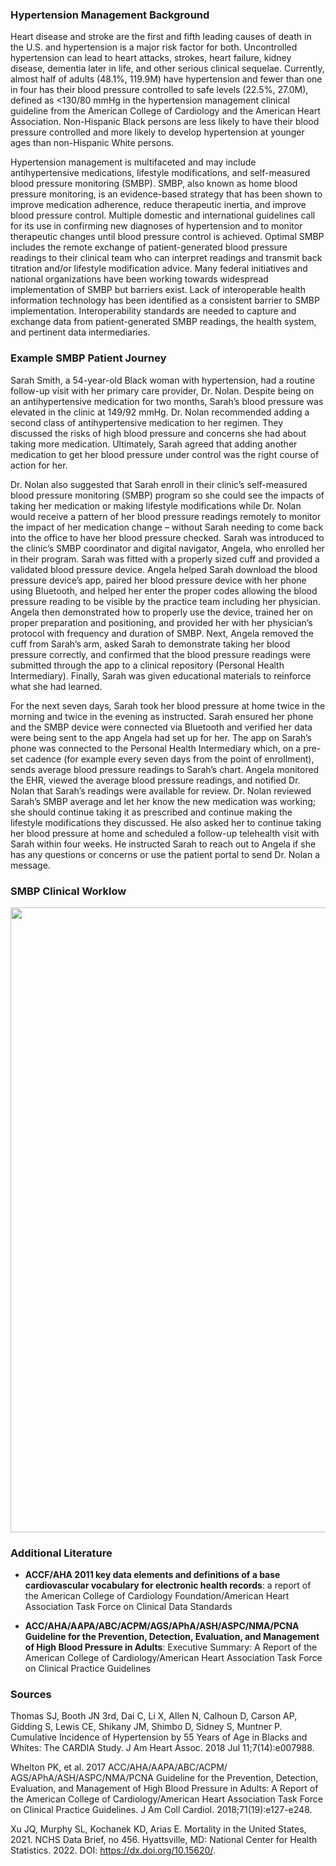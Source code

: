 
### Hypertension Management Background 
Heart disease and stroke are the first and fifth leading causes of death in the U.S. and hypertension is a major risk factor for both. Uncontrolled hypertension can lead to heart attacks, strokes, heart failure, kidney disease, dementia later in life, and other serious clinical sequelae. Currently, almost half of adults (48.1%, 119.9M) have hypertension and fewer than one in four has their blood pressure controlled to safe levels (22.5%, 27.0M), defined as <130/80 mmHg in the hypertension management clinical guideline from the American College of Cardiology and the American Heart Association. Non-Hispanic Black persons are less likely to have their blood pressure controlled and more likely to develop hypertension at younger ages than non-Hispanic White persons. 

Hypertension management is multifaceted and may include antihypertensive medications, lifestyle modifications, and self-measured blood pressure monitoring (SMBP). SMBP, also known as home blood pressure monitoring, is an evidence-based strategy that has been shown to improve medication adherence, reduce therapeutic inertia, and improve blood pressure control. Multiple domestic and international guidelines call for its use in confirming new diagnoses of hypertension and to monitor therapeutic changes until blood pressure control is achieved. Optimal SMBP includes the remote exchange of patient-generated blood pressure readings to their clinical team who can interpret readings and transmit back titration and/or lifestyle modification advice. Many federal initiatives and national organizations have been working towards widespread implementation of SMBP but barriers exist.  Lack of interoperable health information technology has been identified as a consistent barrier to SMBP implementation. Interoperability standards are needed to capture and exchange data from patient-generated SMBP readings, the health system, and pertinent data intermediaries.

### Example SMBP Patient Journey 
Sarah Smith, a 54-year-old Black woman with hypertension, had a routine follow-up visit with her primary care provider, Dr. Nolan. Despite being on an antihypertensive medication for two months, Sarah’s blood pressure was elevated in the clinic at 149/92 mmHg. Dr. Nolan recommended adding a second class of antihypertensive medication to her regimen.  They discussed the risks of high blood pressure and concerns she had about taking more medication.  Ultimately, Sarah agreed that adding another medication to get her blood pressure under control was the right course of action for her. 

Dr. Nolan also suggested that Sarah enroll in their clinic’s self-measured blood pressure monitoring (SMBP) program so she could see the impacts of taking her medication or making lifestyle modifications while Dr. Nolan would receive a pattern of her blood pressure readings remotely to monitor the impact of her medication change – without Sarah needing to come back into the office to have her blood pressure checked.  Sarah was introduced to the clinic’s SMBP coordinator and digital navigator, Angela, who enrolled her in their program. 
Sarah was fitted with a properly sized cuff and provided a validated blood pressure device.  Angela helped Sarah download the blood pressure device’s app, paired her blood pressure device with her phone using Bluetooth, and helped her enter the proper codes allowing the blood pressure reading to be visible by the practice team including her physician.  Angela then demonstrated how to properly use the device, trained her on proper preparation and positioning, and provided her with her physician’s protocol with frequency and duration of SMBP.  Next, Angela removed the cuff from Sarah’s arm, asked Sarah to demonstrate taking her blood pressure correctly, and confirmed that the blood pressure readings were submitted through the app to a clinical repository (Personal Health Intermediary).  Finally, Sarah was given educational materials to reinforce what she had learned. 

For the next seven days, Sarah took her blood pressure at home twice in the morning and twice in the evening as instructed. Sarah ensured her phone and the SMBP device were connected via Bluetooth and verified her data were being sent to the app Angela had set up for her. The app on Sarah’s phone was connected to the Personal Health Intermediary which, on a pre-set cadence (for example every seven days from the point of enrollment), sends average blood pressure readings to Sarah’s chart.  Angela monitored the EHR, viewed the average blood pressure readings, and notified Dr. Nolan that Sarah’s readings were available for review. Dr. Nolan reviewed Sarah’s SMBP average and let her know the new medication was working; she should continue taking it as prescribed and continue making the lifestyle modifications they discussed.  He also asked her to continue taking her blood pressure at home and scheduled a follow-up telehealth visit with Sarah within four weeks.  He instructed Sarah to reach out to Angela if she has any questions or concerns or use the patient portal to send Dr. Nolan a message. 

### SMBP Clinical Worklow 

<div style="text-align: center;">
<img src="smbp-clinical-workflow.png" width="1000" >
</div>

### Additional Literature 

- **ACCF/AHA 2011 key data elements and definitions of a base cardiovascular vocabulary for electronic health records**: a report of the American College of Cardiology Foundation/American Heart Association Task Force on Clinical Data Standards

- **ACC/AHA/AAPA/ABC/ACPM/AGS/APhA/ASH/ASPC/NMA/PCNA Guideline for the Prevention, Detection, Evaluation, and Management of High Blood Pressure in Adults**: Executive Summary: A Report of the American College of Cardiology/American Heart Association Task Force on Clinical Practice Guidelines

### Sources
Thomas SJ, Booth JN 3rd, Dai C, Li X, Allen N, Calhoun D, Carson AP, Gidding S, Lewis CE, Shikany JM, Shimbo D, Sidney S, Muntner P. Cumulative Incidence of Hypertension by 55 Years of Age in Blacks and Whites: The CARDIA Study. J Am Heart Assoc. 2018 Jul 11;7(14):e007988.

Whelton PK, et al. 2017 ACC/AHA/AAPA/ABC/ACPM/ AGS/APhA/ASH/ASPC/NMA/PCNA Guideline for the Prevention, Detection, Evaluation, and Management of High Blood Pressure in Adults: A Report of the American College of Cardiology/American Heart Association Task Force on Clinical Practice Guidelines. J Am Coll Cardiol. 2018;71(19):e127-e248.

Xu JQ, Murphy SL, Kochanek KD, Arias E. Mortality in the United States, 2021. NCHS Data Brief, no 456. Hyattsville, MD: National Center for Health Statistics. 2022. DOI: https://dx.doi.org/10.15620/.
